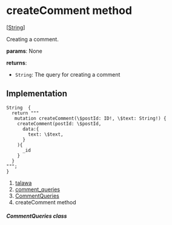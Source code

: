 
<div>

# createComment method

</div>


[[String](https://api.flutter.dev/flutter/dart-core/String-class.html)]




Creating a comment.

**params**: None

**returns**:

-   `String`: The query for creating a comment



## Implementation

``` language-dart
String  {
  return """
   mutation createComment(\$postId: ID!, \$text: String!) {
    createComment(postId: \$postId,
      data:{
        text: \$text,
      }
    ){
      _id
    }
  }
""";
}
```







1.  [talawa](../../index.md)
2.  [comment_queries](../../utils_comment_queries/)
3.  [CommentQueries](../../utils_comment_queries/CommentQueries-class.md)
4.  createComment method

##### CommentQueries class







